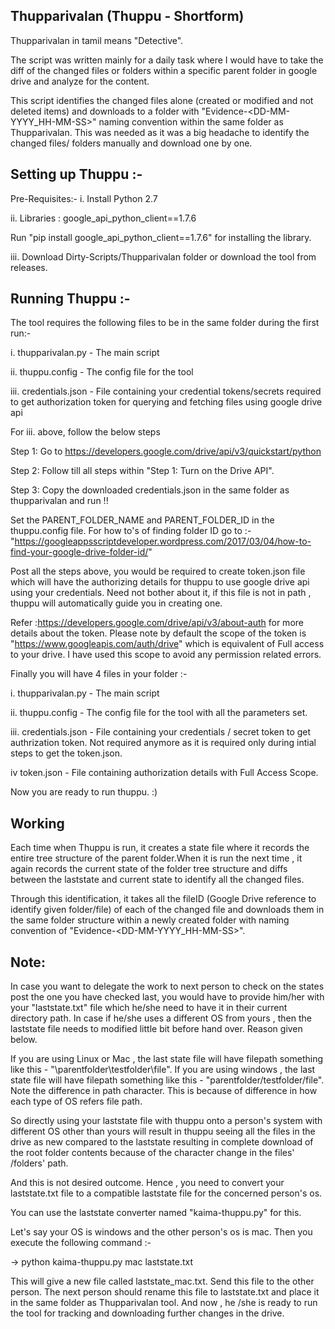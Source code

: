 Thupparivalan (Thuppu - Shortform)
----------------------------------

Thupparivalan in tamil means "Detective".

The script was written mainly for a daily task where I would have to take the diff of the changed files or folders within a specific parent folder in google drive and analyze for the content. 

This script identifies the changed files alone (created or modified and not deleted items) and downloads to a folder with "Evidence-<DD-MM-YYYY_HH-MM-SS>" naming convention within the same folder as Thupparivalan. This was needed as it was a big headache to identify the changed files/ folders manually and download one by one.


Setting up Thuppu :-
-----------------------------------

Pre-Requisites:-
i. Install Python 2.7

ii. Libraries :
  google_api_python_client==1.7.6
  
  Run "pip install google_api_python_client==1.7.6" for installing the library.
  
iii. Download Dirty-Scripts/Thupparivalan folder or download the tool from releases.


Running Thuppu :-
------------------

The tool requires the following files to be in the same folder during the first run:-

i. thupparivalan.py  - The main script 

ii. thuppu.config - The config file for the tool

iii. credentials.json - File containing your credential tokens/secrets required to get authorization token for querying and fetching files using google drive api 

For iii. above, follow the below steps 

Step 1: Go to https://developers.google.com/drive/api/v3/quickstart/python

Step 2: Follow till all steps within  "Step 1: Turn on the Drive API".

Step 3: Copy the downloaded credentials.json in the same folder as thupparivalan and run !!


Set the PARENT_FOLDER_NAME and PARENT_FOLDER_ID in the thuppu.config file.
For how to's of  finding folder ID  go to :-
"https://googleappsscriptdeveloper.wordpress.com/2017/03/04/how-to-find-your-google-drive-folder-id/"

Post all the steps above, you would be required to create token.json file which will have the authorizing details for thuppu to use google drive api using your credentials. Need not bother about it, if this file is not in path , thuppu will automatically guide you in creating one.

Refer :https://developers.google.com/drive/api/v3/about-auth for more details about the token. Please note by default the scope of the token is "https://www.googleapis.com/auth/drive" which is equivalent of Full access to your drive. I have used this scope to avoid any permission related errors.


Finally you will have 4 files in your folder :-

i. thupparivalan.py  - The main script

ii. thuppu.config - The config file for the tool with all the parameters set.

iii. credentials.json - File containing your credentials / secret token to get authrization token. Not required anymore as it is required only during intial steps to get the token.json. 

iv token.json - File containing authorization details with Full Access Scope.

Now you are ready to run thuppu. :) 


Working 
--------

Each time when Thuppu is run, it creates a state file where it records the entire tree structure of the parent folder.When it is run the next time , it again records the current state of the folder tree structure and diffs between the laststate and current state to identify all the changed files.

Through this identification, it takes all the fileID (Google Drive reference to identify given folder/file) of each of the changed file and downloads them in the same folder structure within a newly created folder with naming convention of "Evidence-<DD-MM-YYYY_HH-MM-SS>". 

Note:
-----

In case you want to delegate the work to next person to check on the states post the one you have checked last, you would have to provide him/her with your "laststate.txt" file which he/she need to have it in their current directory path. In case if he/she uses a different OS from yours , then the laststate file needs to modified little bit before hand over. Reason given below.

If you are using Linux or Mac , the last state file will have filepath something like this -  "\parentfolder\testfolder\file".
If you are using windows , the last state file will have filepath something like this - "parentfolder/testfolder/file". Note the difference in path character. This is because of difference in how each type of OS refers file path.

So directly using your laststate file with thuppu onto a person's system with different OS other than yours will result in thuppu seeing all the files in the drive as new compared to the laststate resulting in complete download of the root folder contents because of the character change in the files' /folders' path. 

And this is not desired outcome. Hence , you need to convert your laststate.txt file to a compatible laststate file for the concerned person's os.

You can use the laststate converter named "kaima-thuppu.py" for this. 

Let's say your OS is windows and the other person's os is mac.
Then you execute the following command :-

-> python kaima-thuppu.py mac laststate.txt

This will give a new file called laststate_mac.txt. Send this file to the other person.
The next person should rename this file to laststate.txt and place it in the same folder as Thupparivalan tool. And now , he /she is ready to run the tool for tracking and downloading further changes in the drive.
